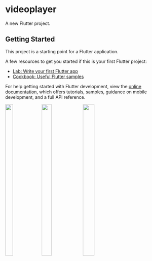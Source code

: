 # videoplayer

A new Flutter project.

## Getting Started

This project is a starting point for a Flutter application.

A few resources to get you started if this is your first Flutter project:

- [Lab: Write your first Flutter app](https://docs.flutter.dev/get-started/codelab)
- [Cookbook: Useful Flutter samples](https://docs.flutter.dev/cookbook)

For help getting started with Flutter development, view the
[online documentation](https://docs.flutter.dev/), which offers tutorials,
samples, guidance on mobile development, and a full API reference.
<p>
  <img src = "https://user-images.githubusercontent.com/114208600/230638811-954b5cdd-7e09-478e-a015-c34e3780ab70.png" width=22% height=35%>
  <img src = "https://user-images.githubusercontent.com/114208600/230639528-780d2bf5-4056-4347-9f01-66d0182545f7.png" width=25% height=35%>
  <img src = "https://user-images.githubusercontent.com/114208600/230639538-5f41d567-5e66-4ce5-9a65-162f3d388a17.png" width=27% height=35%>
 
</p>



